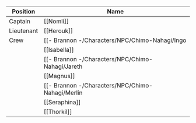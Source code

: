 | Position | Name |
| --- | --- |
| Captain | [[Nomli]] |
| Lieutenant | [[Herouk]] |
| Crew | [[- Brannon -/Characters/NPC/Chimo-Nahagi/Ingo|Ingo]] |
| | [[Isabella]] |
| | [[- Brannon -/Characters/NPC/Chimo-Nahagi/Jareth|Jareth]] |
| | [[Magnus]] |
| | [[- Brannon -/Characters/NPC/Chimo-Nahagi/Merlin|Merlin]] |
| | [[Seraphina]] |
| | [[Thorkil]] |
